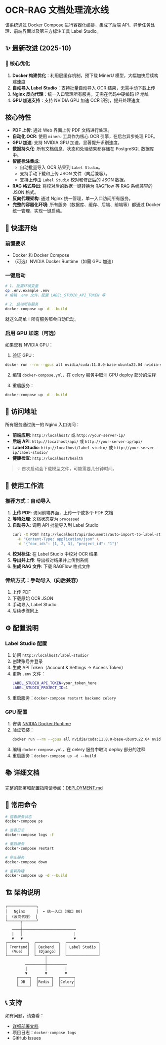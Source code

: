 # OCR-RAG 文档处理流水线

该系统通过 Docker Compose 进行容器化编排，集成了后端 API、异步任务处理、前端界面以及第三方标注工具 Label Studio。

## ✨ 最新改进 (2025-10)

### 🚀 核心优化

1. **Docker 构建优化**：利用层缓存机制，预下载 MinerU 模型，大幅加快后续构建速度
2. **自动导入 Label Studio**：支持批量自动导入 OCR 结果，无需手动下载上传
3. **Nginx 反向代理**：统一入口管理所有服务，无需在代码中硬编码 IP 地址
4. **GPU 加速支持**：支持 NVIDIA GPU 加速 OCR 识别，提升处理速度

## 核心特性

* **PDF 上传**: 通过 Web 界面上传 PDF 文档进行处理。
* **自动化 OCR**: 使用 `mineru` 工具作为核心 OCR 引擎，在后台异步处理 PDF。
* **GPU 加速**: 支持 NVIDIA GPU 加速，显著提升识别速度。
* **数据持久化**: 所有文档信息、状态和处理结果都存储在 PostgreSQL 数据库中。
* **智能标注集成**:
    * 自动批量导入 OCR 结果到 `Label Studio`。
    * 支持手动下载和上传 JSON 文件（向后兼容）。
    * 支持上传由 `Label Studio` 校对和修正后的 JSON 数据。
* **RAG 格式导出**: 将校对后的数据一键转换为 RAGFlow 等 RAG 系统兼容的 JSON 格式。
* **反向代理架构**: 通过 Nginx 统一管理，单一入口访问所有服务。
* **完整的容器化环境**: 所有服务（数据库、缓存、后端、前端等）都通过 Docker 统一管理，实现一键启动。

## 🚀 快速开始

### 前置要求

- Docker 和 Docker Compose
- （可选）NVIDIA Docker Runtime（如需 GPU 加速）

### 一键启动

```bash
# 1. 配置环境变量
cp .env.example .env
# 编辑 .env 文件，配置 LABEL_STUDIO_API_TOKEN 等

# 2. 启动所有服务
docker-compose up -d --build
```

就这么简单！所有服务都会自动启动。

### 启用 GPU 加速（可选）

如果您有 NVIDIA GPU：

1. 验证 GPU：
```bash
docker run --rm --gpus all nvidia/cuda:11.8.0-base-ubuntu22.04 nvidia-smi
```

2. 编辑 `docker-compose.yml`，在 celery 服务中取消 GPU deploy 部分的注释

3. 重启服务：
```bash
docker-compose up -d --build
```

## 📍 访问地址

所有服务通过统一的 Nginx 入口访问：

- **前端应用**: `http://localhost/` 或 `http://your-server-ip/`
- **后端 API**: `http://localhost/api/` 或 `http://your-server-ip/api/`
- **Label Studio**: `http://localhost/label-studio/` 或 `http://your-server-ip/label-studio/`
- **健康检查**: `http://localhost/health`

> 💡 首次启动会下载模型文件，可能需要几分钟时间。

## 📝 使用工作流

### 推荐方式：自动导入

1. **上传 PDF**: 访问前端界面，上传一个或多个 PDF 文档
2. **等待处理**: 文档状态变为 `processed`
3. **自动导入**: 调用 API 批量导入到 Label Studio
   ```bash
   curl -X POST http://localhost/api/documents/auto-import-to-label-studio/ \
     -H "Content-Type: application/json" \
     -d '{"doc_ids": [1, 2, 3], "project_id": "1"}'
   ```
4. **校对标注**: 在 Label Studio 中校对 OCR 结果
5. **导出并上传**: 导出校对结果并上传到系统
6. **生成 RAG 文件**: 下载 RAGFlow 格式文件

### 传统方式：手动导入（向后兼容）

1. 上传 PDF
2. 下载原始 OCR JSON
3. 手动导入 Label Studio
4. 后续步骤同上

## ⚙️ 配置说明

### Label Studio 配置

1. 访问 `http://localhost/label-studio/`
2. 创建账号并登录
3. 生成 API Token（Account & Settings → Access Token）
4. 更新 `.env` 文件：
   ```bash
   LABEL_STUDIO_API_TOKEN=your_token_here
   LABEL_STUDIO_PROJECT_ID=1
   ```
5. 重启服务：`docker-compose restart backend celery`

### GPU 配置

1. 安装 [NVIDIA Docker Runtime](https://github.com/NVIDIA/nvidia-docker)
2. 验证安装：
   ```bash
   docker run --rm --gpus all nvidia/cuda:11.8.0-base-ubuntu22.04 nvidia-smi
   ```
3. 编辑 `docker-compose.yml`，在 celery 服务中取消 deploy 部分的注释
4. 重启服务：`docker-compose up -d --build`

## 📚 详细文档

完整的部署和配置指南请参阅：[DEPLOYMENT.md](DEPLOYMENT.md)

## 🔧 常用命令

```bash
# 查看服务状态
docker-compose ps

# 查看日志
docker-compose logs -f

# 重启服务
docker-compose restart

# 停止服务
docker-compose down

# 重新构建
docker-compose up -d --build
```

## 🏗️ 架构说明

```
┌─────────────┐
│   Nginx     │  ← 统一入口 (端口 80)
│  (反向代理)  │
└──────┬──────┘
       │
   ────┼────────────────────────
   │   │                       │
   ▼   ▼                       ▼
┌─────────┐  ┌──────────┐  ┌──────────────┐
│ Frontend│  │ Backend  │  │ Label Studio │
│  (Vue)  │  │ (Django) │  │              │
└─────────┘  └────┬─────┘  └──────────────┘
                  │
         ─────────┼─────────
         │        │        │
         ▼        ▼        ▼
     ┌─────┐  ┌──────┐  ┌──────┐
     │ DB  │  │Redis │  │Celery│
     └─────┘  └──────┘  └──────┘
```

## 📞 支持

如有问题，请查看：
- [详细部署文档](DEPLOYMENT.md)
- 项目日志：`docker-compose logs`
- GitHub Issues
